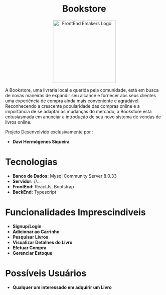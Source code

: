 <h1 align="center" class="text-center"> Bookstore </h1>

<p align="center">
  <img src="[https://lh3.googleusercontent.com/p/AF1QipMUOBKM6KPJ-8hJId8qiEQttCZpFHlnQLprNBM6=s680-w680-h510](https://cdn-icons-png.flaticon.com/128/3145/3145755.png)" alt="FrontEnd Emakers Logo", width="200", height="200">
</p>
                    
A Bookstore, uma livraria local e querida pela comunidade, está em busca de novas maneiras de expandir seu alcance e fornecer aos seus clientes uma experiência de compra ainda mais conveniente e agradável. Reconhecendo a crescente popularidade das compras online e a importância de se adaptar às mudanças do mercado, a Bookstore está entusiasmada em anunciar a introdução de seu novo sistema de vendas de livros online.  

Projeto Desenvolvido exclusivamente por : 
* **Davi Hermógenes Siqueira**
# Tecnologias
* **Banco de Dados:** Mysql Community Server 8.0.33 
* **Servidor:** //... 
* **FrontEnd:** ReactJs, Bootstrap 
* **BackEnd:** Typescript 

# Funcionalidades Imprescindiveis
* **Signup/Login**
* **Adicionar ao Carrinho**
* **Pesquisar Livros**
* **Visualizar Detalhes do Livro**
* **Efetuar Compra**
* **Gerenciar Estoque**

# Possíveis Usuários
* **Qualquer um interessado em adquirir um Livro**

 
